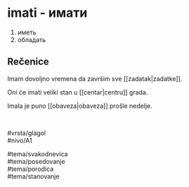 # imati - имати

1. иметь  
2. обладать  

## Rečenice

Imam dovoljno vremena da završim sve [[zadatak|zadatke]].

Oni će imati veliki stan u [[centar|centru]] grada.

Imala je puno [[obaveza|obaveza]] prošle nedelje.

<br>

#vrsta/glagol  
#nivo/A1  

#tema/svakodnevica  
#tema/posedovanje  
#tema/porodica  
#tema/stanovanje  

